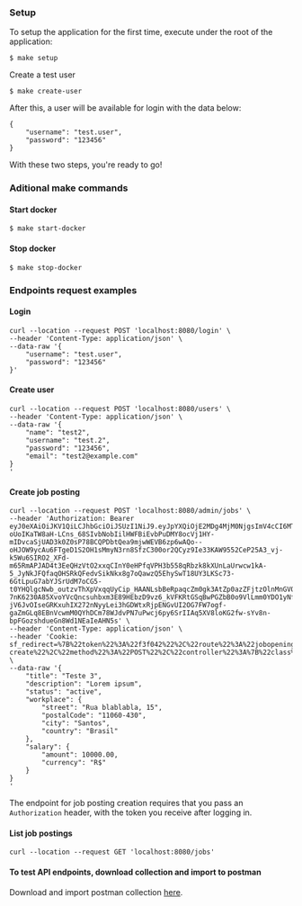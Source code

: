 ### Setup

To setup the application for the first time, execute under the root of the application:

```$ make setup```

Create a test user

```$ make create-user```

After this, a user will be available for login with the data below:
```
{
    "username": "test.user", 
    "password": "123456"
}
``` 

With these two steps, you're ready to go!

### Aditional make commands

#### Start docker
```$ make start-docker```

#### Stop docker
```$ make stop-docker```

### Endpoints request examples

#### Login
```
curl --location --request POST 'localhost:8080/login' \
--header 'Content-Type: application/json' \
--data-raw '{
    "username": "test.user",
    "password": "123456"
}'
```


#### Create user
```
curl --location --request POST 'localhost:8080/users' \
--header 'Content-Type: application/json' \
--data-raw '{
    "name": "test2",
    "username": "test.2",
    "password": "123456",
    "email": "test2@example.com"
}
'
```

#### Create job posting
```
curl --location --request POST 'localhost:8080/admin/jobs' \
--header 'Authorization: Bearer eyJ0eXAiOiJKV1QiLCJhbGciOiJSUzI1NiJ9.eyJpYXQiOjE2MDg4MjM0NjgsImV4cCI6MTYwODgyNzA2OCwicm9sZXMiOltdLCJ1c2VybmFtZSI6InJ1YmVucy5jb3JyZWRvciJ9.Cn7UKy-oUoIKaTW8aH-LCns_68SIvbNobIilHWFBiEvbPuDMY8ocVj1HY-mIDvcaSjUAD3k0Z0sP78BCQPDbtQea9mjwWEVB6zp6wAQo--oHJOW9ycAu6FTgeD1S2OH1sMmyN3rn8SfzC300or2QCyz9Ie33KAW9552CeP25A3_vj-k5Wu6SIRO2_XFd-m65RmAPJAD4t3EeQHzVtO2xxqCInY0eHPfqVPH3b558qRbzk8kXUnLaUrwcw1kA-5_JyNkJFQfaqOHSRkQFedvSikNkx8g7oQawzQ5EhySwT18UY3LKSc73-6GtLpuG7abYJSrUdM7oCG5-t0YHQlgcNwb_outzvThXpVxqqUyCip_HAANLsbBeRpaqcZm0gk3AtZp0azZFjtzOlnMnGVQCPT3g0ZCMR7_QOwI4X0l30QUAVgKvvQx9BhVnYu-7nK6230A85XvoYVcQncsuhbxm3E89HEbzD9vz6_kVFKRtGSqBwPGZbB0o9VlLmm0YDO1yNfC1I_VOFMV3ILscZm8bN_jK-jV6JvOIseGRKxuhIX272nNyyLei3hGDWtxRjpENGvUI2OG7FW7ogf-gaZmGLq8EBnVcwmM0QYhDCm78WJdvPN7uPwcj6py6SrIIAq5XV8loKG2fw-sYv8n-bpFGozshdueGn8Wd1NEaIeAHN5s' \
--header 'Content-Type: application/json' \
--header 'Cookie: sf_redirect=%7B%22token%22%3A%22f3f042%22%2C%22route%22%3A%22jobopening-create%22%2C%22method%22%3A%22POST%22%2C%22controller%22%3A%7B%22class%22%3A%22App%5C%5CInfra%5C%5CControllers%5C%5CJobOpeningController%22%2C%22method%22%3A%22create%22%2C%22file%22%3A%22%5C%2Fhome%5C%2Fapplication%5C%2Fsrc%5C%2FInfra%5C%2FControllers%5C%2FJobOpeningController.php%22%2C%22line%22%3A23%7D%2C%22status_code%22%3A201%2C%22status_text%22%3A%22Created%22%7D' \
--data-raw '{
    "title": "Teste 3",
    "description": "Lorem ipsum",
    "status": "active",
    "workplace": {
        "street": "Rua blablabla, 15",
        "postalCode": "11060-430",
        "city": "Santos",
        "country": "Brasil"
    },
    "salary": {
        "amount": 10000.00,
        "currency": "R$"
    }
}
'
```

The endpoint for job posting creation requires that you pass an `Authorization` header, with the token you receive after logging in.


#### List job postings
```
curl --location --request GET 'localhost:8080/jobs'
```

#### To test API endpoints, download collection and import to postman

Download and import postman collection [here](postman_collection.json).